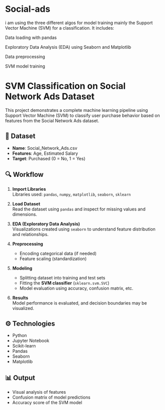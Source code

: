 # Social-ads

 i am using the three different algos for model training mainly the Support Vector Machine (SVM) for a classification. It includes:

Data loading with pandas

Exploratory Data Analysis (EDA) using Seaborn and Matplotlib

Data preprocessing

SVM model training


# SVM Classification on Social Network Ads Dataset

This project demonstrates a complete machine learning pipeline using Support Vector Machine (SVM) to classify user purchase behavior based on features from the Social Network Ads dataset.

## 📁 Dataset

- **Name**: Social_Network_Ads.csv
- **Features**: Age, Estimated Salary
- **Target**: Purchased (0 = No, 1 = Yes)

## 🔍 Workflow

1. **Import Libraries**  
   Libraries used: `pandas`, `numpy`, `matplotlib`, `seaborn`, `sklearn`

2. **Load Dataset**  
   Read the dataset using `pandas` and inspect for missing values and dimensions.

3. **EDA (Exploratory Data Analysis)**  
   Visualizations created using `seaborn` to understand feature distribution and relationships.

4. **Preprocessing**  
   - Encoding categorical data (if needed)
   - Feature scaling (standardization)

5. **Modeling**  
   - Splitting dataset into training and test sets
   - Fitting the **SVM classifier** (`sklearn.svm.SVC`)
   - Model evaluation using accuracy, confusion matrix, etc.

6. **Results**  
   Model performance is evaluated, and decision boundaries may be visualized.

## ⚙️ Technologies

- Python
- Jupyter Notebook
- Scikit-learn
- Pandas
- Seaborn
- Matplotlib

## 📊 Output

- Visual analysis of features
- Confusion matrix of model predictions
- Accuracy score of the SVM model



